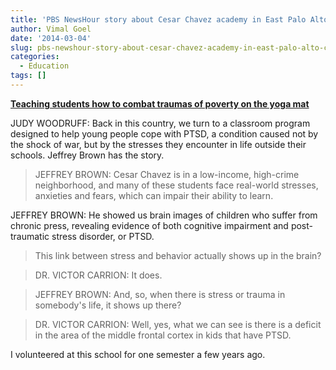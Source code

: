 ```yaml
---
title: 'PBS NewsHour story about Cesar Chavez academy in East Palo Alto, CA '
author: Vimal Goel
date: '2014-03-04'
slug: pbs-newshour-story-about-cesar-chavez-academy-in-east-palo-alto-ca
categories:
  - Education
tags: []
---
```

[__Teaching students how to combat traumas of poverty on the yoga mat__](https://www.pbs.org/newshour/show/low-income-students-combat-stress-mindfulness)

>
JUDY WOODRUFF:
Back in this country, we turn to a classroom program designed to help young people cope with PTSD, a condition caused not by the shock of war, but by the stresses they encounter in life outside their schools.
Jeffrey Brown has the story.

>JEFFREY BROWN:
Cesar Chavez is in a low-income, high-crime neighborhood, and many of these students face real-world stresses, anxieties and fears, which can impair their ability to learn.

>
JEFFREY BROWN:
He showed us brain images of children who suffer from chronic press, revealing evidence of both cognitive impairment and post-traumatic stress disorder, or PTSD.

>This link between stress and behavior actually shows up in the brain?

>DR. VICTOR CARRION:
It does.

>JEFFREY BROWN:
And, so, when there is stress or trauma in somebody's life, it shows up there?

>DR. VICTOR CARRION:
Well, yes, what we can see is there is a deficit in the area of the middle frontal cortex in kids that have PTSD.

I volunteered at this school for one semester a few years ago.